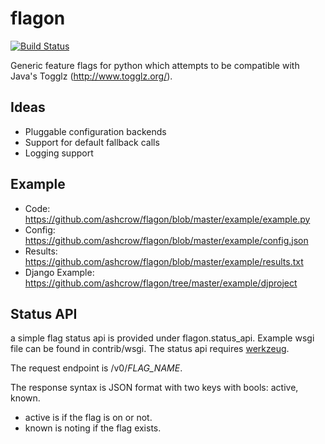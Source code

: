 flagon
======
[![Build Status](https://api.travis-ci.org/ashcrow/flagon.png)](https://travis-ci.org/ashcrow/flagon/)


Generic feature flags for python which attempts to be compatible with
Java's Togglz (http://www.togglz.org/).

Ideas
-----
* Pluggable configuration backends
* Support for default fallback calls
* Logging support


Example
-------
* Code: https://github.com/ashcrow/flagon/blob/master/example/example.py
* Config: https://github.com/ashcrow/flagon/blob/master/example/config.json
* Results: https://github.com/ashcrow/flagon/blob/master/example/results.txt
* Django Example: https://github.com/ashcrow/flagon/tree/master/example/djproject

Status API
----------
a simple flag status api is provided under flagon.status_api. Example wsgi file can be found in contrib/wsgi. The status api requires [werkzeug](http://werkzeug.pocoo.org).


The request endpoint is /v0/*FLAG_NAME*.

The response syntax is JSON format with two keys with bools: active, known.

* active is if the flag is on or not.
* known is noting if the flag exists.
